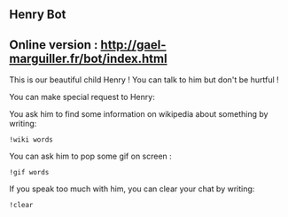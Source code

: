 Henry Bot
----------
Online version : http://gael-marguiller.fr/bot/index.html
----------

This is our beautiful child Henry ! You can talk to him but don't be hurtful !

You can make special request to Henry:

You ask him to find some information on wikipedia about something by writing: 

`!wiki words`

You can ask him to pop some gif on screen :

`!gif words`


If you speak too much with him, you can clear your chat by writing:

`!clear`
 
 
   
